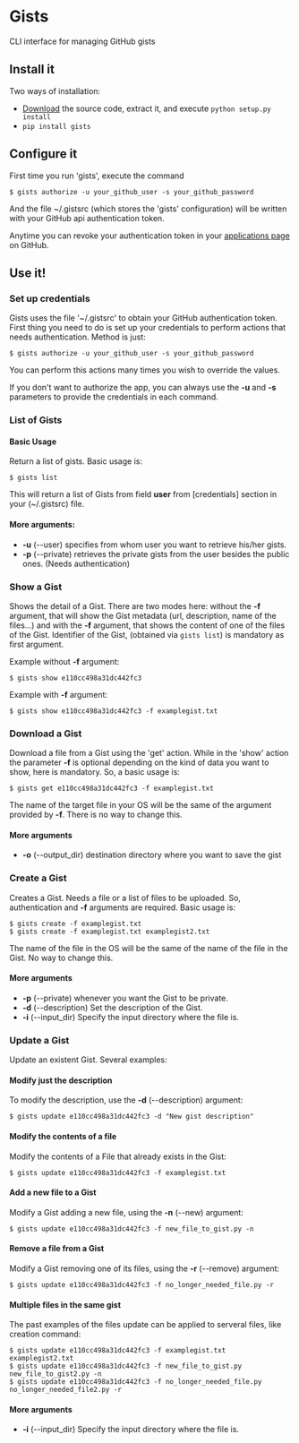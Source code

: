 Gists
=====

CLI interface for managing GitHub gists

Install it
----------

Two ways of installation:

* [Download](https://github.com/jdevesa/gists/zipball/master) the source code, extract it, and execute `python setup.py install`
* `pip install gists`

Configure it
------------

First time you run 'gists', execute the command

<!-- language: bash -->

    $ gists authorize -u your_github_user -s your_github_password


And the file ~/.gistsrc (which stores the 'gists' configuration) will be written
with your GitHub api authentication token.

Anytime you can revoke your authentication token in your [applications page](https://github.com/settings/applications) on GitHub.

Use it!
-------

### Set up credentials ###

Gists uses the file '~/.gistsrc' to obtain your GitHub authentication token. First thing you need to do is set up your
credentials to perform actions that needs authentication. Method is just:

<!-- language: bash -->

    $ gists authorize -u your_github_user -s your_github_password

<!-- language: lang-none -->

You can perform this actions many times you wish to override the values.

If you don't want to authorize the app, you can always use the **-u** and **-s** parameters to provide the
credentials in each command.


### List of Gists ###

#### Basic Usage ####

Return a list of gists. Basic usage is:

<!-- language: bash -->

    $ gists list

<!-- language: lang-none -->

This will return a list of Gists from field __user__ from [credentials] section in your (~/.gistsrc) file. 

#### More arguments: ####

* __-u__ (--user) specifies from whom user you want to retrieve his/her gists.
* __-p__ (--private) retrieves the private gists from the user besides the public ones. (Needs authentication)


### Show a Gist ###


Shows the detail of a Gist. There are two modes here: without the __-f__ argument, that will show the Gist metadata (url, description, name of the files...) and with the __-f__ argument, that shows the content of one of the files of the Gist. Identifier of the Gist, (obtained via `gists list`) is mandatory as first argument.

Example without __-f__ argument:

<!-- language:bash -->

    $ gists show e110cc498a31dc442fc3

<!-- language: lang-none -->

Example with __-f__ argument:

<!-- language: bash -->

    $ gists show e110cc498a31dc442fc3 -f examplegist.txt

<!-- language: lang-none -->


### Download a Gist ###

Download a file from a Gist using the 'get' action. While in the 'show' action the parameter __-f__ is optional depending on the kind of data you want to show, here is mandatory. So, a basic usage is:

<!-- language: bash -->

    $ gists get e110cc498a31dc442fc3 -f examplegist.txt

<!-- language: lang-none -->

The name of the target file in your OS will be the same of the argument provided by __-f__. There is no way to change this.

#### More arguments ####

* __-o__ (--output\_dir) destination directory where you want to save the gist


### Create a Gist ###

Creates a Gist. Needs a file or a list of files to be uploaded. So, authentication and __-f__ arguments are required. Basic usage is:

<!-- language: bash -->

    $ gists create -f examplegist.txt
    $ gists create -f examplegist.txt examplegist2.txt

<!-- language: lang-none -->

The name of the file in the OS will be the same of the name of the file in the Gist. No way to change this.

#### More arguments ####

* __-p__ (--private) whenever you want the Gist to be private.
* __-d__ (--description) Set the description of the Gist.
* __-i__ (--input\_dir) Specify the input directory where the file is.


### Update a Gist ###

Update an existent Gist. Several examples:

#### Modify just the description ####

To modify the description, use the __-d__ (--description) argument:

<!-- language: bash -->

    $ gists update e110cc498a31dc442fc3 -d "New gist description"

<!-- language: lang-none -->

#### Modify the contents of a file ####

Modify the contents of a File that already exists in the Gist:

<!-- language: bash -->

    $ gists update e110cc498a31dc442fc3 -f examplegist.txt

<!-- language: lang-none -->

#### Add a new file to a Gist ####

Modify a Gist adding a new file, using the __-n__ (--new) argument:

<!-- language: bash -->

    $ gists update e110cc498a31dc442fc3 -f new_file_to_gist.py -n

<!-- language: lang-none -->

#### Remove a file from a Gist ####

Modify a Gist removing one of its files, using the __-r__ (--remove) argument:

<!-- language: bash -->

    $ gists update e110cc498a31dc442fc3 -f no_longer_needed_file.py -r

<!-- language: lang-none -->

#### Multiple files in the same gist ####

The past examples of the files update can be applied to serveral files, like creation command:

<!-- language: bash -->

    $ gists update e110cc498a31dc442fc3 -f examplegist.txt examplegist2.txt
    $ gists update e110cc498a31dc442fc3 -f new_file_to_gist.py new_file_to_gist2.py -n
    $ gists update e110cc498a31dc442fc3 -f no_longer_needed_file.py no_longer_needed_file2.py -r

<!-- language: bash-none -->

#### More arguments ####

* __-i__ (--input\_dir) Specify the input directory where the file is.
